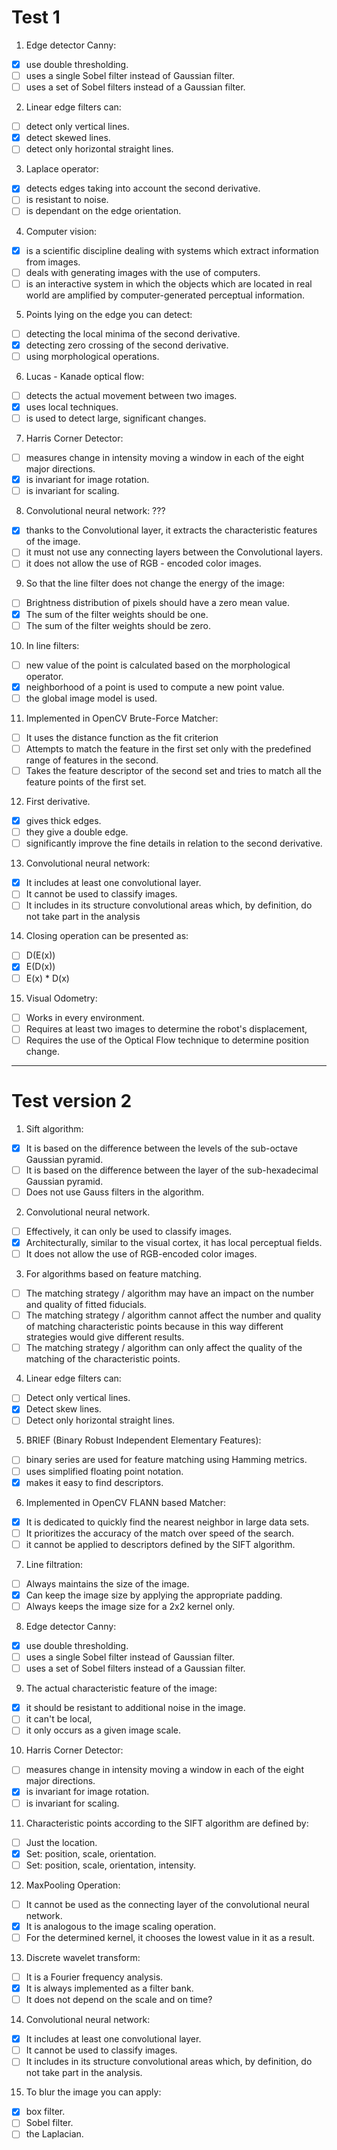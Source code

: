 # Test 1

1. Edge detector Canny:
- [x] use double thresholding.
- [ ] uses a single Sobel filter instead of Gaussian filter.
- [ ] uses a set of Sobel filters instead of a Gaussian filter.

2. Linear edge filters can:
- [ ] detect only vertical lines.
- [x] detect skewed lines.
- [ ] detect only horizontal straight lines.

3. Laplace operator: 
- [x]  detects edges taking into account the second derivative. 
- [ ] is resistant to noise.
- [ ] is dependant on the edge orientation.

4. Computer vision:
- [x] is a scientific discipline dealing with systems which extract information from images.
- [ ] deals with generating images with the use of computers.
- [ ] is an interactive system in which the objects which are located in real world are amplified by computer-generated perceptual information.

5. Points lying on the edge you can detect:
- [ ] detecting the local minima of the second derivative.
- [x] detecting zero crossing of the second derivative. 
- [ ] using morphological operations.

6. Lucas - Kanade optical flow:
- [ ] detects the actual movement between two images.
- [x] uses local techniques.
- [ ] is used to detect large, significant changes.
  
7. Harris Corner Detector:
- [ ] measures change in intensity moving a window in each of the eight major directions.
- [x] is invariant for image rotation.
- [ ] is invariant for scaling.

8. Convolutional neural network: ???
- [x] thanks to the Convolutional layer, it extracts the characteristic features of the image.
- [ ] it must not use any connecting layers between the Convolutional layers.
- [ ] it does not allow the use of RGB - encoded color images.
  
9.  So that the line filter does not change the energy of the image:
- [ ] Brightness distribution of pixels should have a zero mean value.
- [x] The sum of the filter weights should be one.
- [ ] The sum of the filter weights should be zero.

10. In line filters:
- [ ] new value of the point is calculated based on the morphological operator.
- [x] neighborhood of a point is used to compute a new point value.
- [ ] the global image model is used.

11. Implemented in OpenCV Brute-Force Matcher:
- [ ] It uses the distance function as the fit criterion 
- [ ] Attempts to match the feature in the first set only with the predefined range of features in the second.
- [ ] Takes the feature descriptor of the second set and tries to match all the feature points of the first set.

12. First derivative.
- [x] gives thick edges.
- [ ] they give a double edge.
- [ ] significantly improve the fine details in relation to the second derivative.

13. Convolutional neural network:
- [x] It includes at least one convolutional layer.
- [ ] It cannot be used to classify images.
- [ ] It includes in its structure convolutional areas which, by definition, do not take part in the analysis

14. Closing operation can be presented as:
- [ ] D(E(x))
- [x] E(D(x))
- [ ] E(x) * D(x)

15. Visual Odometry:
- [ ] Works in every environment.
- [ ] Requires at least two images to determine the robot's displacement,
- [ ] Requires the use of the Optical Flow technique to determine position change.

---  
# Test version 2

1. Sift algorithm:
- [x] It is based on the difference between the levels of the sub-octave Gaussian pyramid.
- [ ] It is based on the difference between the layer of the sub-hexadecimal Gaussian pyramid.
- [ ] Does not use Gauss filters in the algorithm.

2. Convolutional neural network. 
- [ ] Effectively, it can only be used to classify images.
- [x] Architecturally, similar to the visual cortex, it has local perceptual fields.
- [ ] It does not allow the use of RGB-encoded color images.

3. For algorithms based on feature matching.
- [ ] The matching strategy / algorithm may have an impact on the number and quality of fitted fiducials.
- [ ] The matching strategy / algorithm cannot affect the number and quality of matching characteristic points because in this way different strategies would give different results.
- [ ] The matching strategy / algorithm can only affect the quality of the matching of the characteristic points.

4. Linear edge filters can: 
- [ ] Detect only vertical lines.
- [x] Detect skew lines.
- [ ] Detect only horizontal straight lines.

5. BRIEF (Binary Robust Independent Elementary Features):
- [ ] binary series are used for feature matching using Hamming metrics.
- [ ] uses simplified floating point notation.
- [x] makes it easy to find descriptors.

6. Implemented in OpenCV FLANN based Matcher:
- [x] It is dedicated to quickly find the nearest neighbor in large data sets.
- [ ] It prioritizes the accuracy of the match over speed of the search.
- [ ] it cannot be applied to descriptors defined by the SIFT algorithm.

7. Line filtration: 
- [ ] Always  maintains the size of the image.
- [x] Can keep the image size by applying the appropriate padding.
- [ ] Always keeps the image size for a 2x2 kernel only.

8. Edge detector Canny:
- [x] use double thresholding.
- [ ] uses a single Sobel filter instead of Gaussian filter.
- [ ] uses a set of Sobel filters instead of a Gaussian filter.

9. The actual characteristic feature of the image:
- [x] it should be resistant to additional  noise in the image.
- [ ] it can't be local,
- [ ] it only occurs as a given image scale.

10. Harris Corner Detector:
- [ ] measures change in intensity moving a window in each of the eight major directions.
- [x] is invariant for image rotation.
- [ ] is invariant for scaling.

11. Characteristic points according to the SIFT algorithm are defined by:
- [ ] Just the location.
- [x] Set: position, scale, orientation.
- [ ] Set: position, scale, orientation, intensity.

12. MaxPooling Operation:
- [ ] It cannot be used as the connecting layer of the convolutional neural network.
- [x] It is analogous to the image scaling operation.
- [ ] For the determined kernel, it chooses the lowest value in it as a result.

13. Discrete wavelet transform:
- [ ] It is a Fourier frequency analysis.
- [x] It is always implemented as a filter bank.
- [ ] It does not depend on the scale and on time?
  
14. Convolutional neural network:
- [x] It includes at least one convolutional layer.
- [ ] It cannot be used to classify images.
- [ ] It includes in its structure convolutional areas which, by definition, do not take part in the analysis.

15. To blur the image you can apply:
- [x] box filter.
- [ ] Sobel filter.
- [ ] the Laplacian.